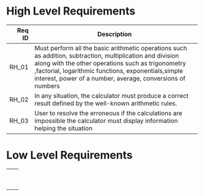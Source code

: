 # High Level Requirements
|Req ID   |Description   |
|--:|---|
|RH_01   |Must perform all the basic arithmetic operations such as addition, subtraction, multiplication and division along with the other operations such as trigonometry ,factorial, logarithmic functions, exponentials,simple interest, power of a number, average, conversions of numbers   |
|RH_02   |In any situation, the calculator must produce a correct result defined by the well-known arithmetic rules.|
|RH_03   |User to resolve the erroneous if the calculations are impossible the calculator must display information helping the situation    |

# Low Level  Requirements
|   |   |
|--:|---|
|   |   |
|   |   |
|   |   |
|   |   |
|   |   |
|   |   |
|   |   |
|   |   |
|   |   |
